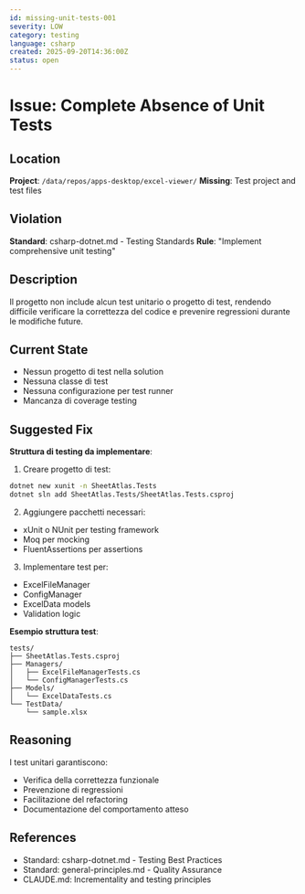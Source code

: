 ```yaml
---
id: missing-unit-tests-001
severity: LOW
category: testing
language: csharp
created: 2025-09-20T14:36:00Z
status: open
---
```


# Issue: Complete Absence of Unit Tests

## Location
**Project**: `/data/repos/apps-desktop/excel-viewer/`
**Missing**: Test project and test files

## Violation
**Standard**: csharp-dotnet.md - Testing Standards
**Rule**: "Implement comprehensive unit testing"

## Description
Il progetto non include alcun test unitario o progetto di test, rendendo difficile verificare la correttezza del codice e prevenire regressioni durante le modifiche future.

## Current State
- Nessun progetto di test nella solution
- Nessuna classe di test
- Nessuna configurazione per test runner
- Mancanza di coverage testing

## Suggested Fix
**Struttura di testing da implementare**:

1. Creare progetto di test:
```bash
dotnet new xunit -n SheetAtlas.Tests
dotnet sln add SheetAtlas.Tests/SheetAtlas.Tests.csproj
```

2. Aggiungere pacchetti necessari:
- xUnit o NUnit per testing framework
- Moq per mocking
- FluentAssertions per assertions

3. Implementare test per:
- ExcelFileManager
- ConfigManager
- ExcelData models
- Validation logic

**Esempio struttura test**:
```
tests/
├── SheetAtlas.Tests.csproj
├── Managers/
│   ├── ExcelFileManagerTests.cs
│   └── ConfigManagerTests.cs
├── Models/
│   └── ExcelDataTests.cs
└── TestData/
    └── sample.xlsx
```

## Reasoning
I test unitari garantiscono:
- Verifica della correttezza funzionale
- Prevenzione di regressioni
- Facilitazione del refactoring
- Documentazione del comportamento atteso

## References
- Standard: csharp-dotnet.md - Testing Best Practices
- Standard: general-principles.md - Quality Assurance
- CLAUDE.md: Incrementality and testing principles
